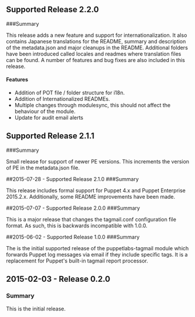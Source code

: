 ## Supported Release 2.2.0
###Summary

This release adds a new feature and support for internationalization. It also contains Japanese translations for the README, summary and description of the metadata.json and major cleanups in the README. Additional folders have been introduced called locales and readmes where translation files can be found. A number of features and bug fixes are also included in this release.

#### Features
- Addition of POT file / folder structure for i18n.
- Addition of Internationalized READMEs.
- Multiple changes through modulesync, this should not affect the behaviour of the module.
- Update for audit email alerts

## Supported Release 2.1.1
###Summary

Small release for support of newer PE versions. This increments the version of PE in the metadata.json file.

##2015-07-28 - Supported Release 2.1.0
###Summary

This release includes formal support for Puppet 4.x and Puppet Enterprise 2015.2.x. Additionally, some README improvements have been made.

##2015-07-07 - Supported Release 2.0.0
###Summary

This is a major release that changes the tagmail.conf configuration file format. As such, this is backwards incompatible with 1.0.0.

##2015-06-02 - Supported Release 1.0.0
###Summary

The is the initial supported release of the puppetlabs-tagmail module which forwards Puppet log messages via email if they include specific tags. It is a replacement for Puppet's built-in tagmail report processor.

## 2015-02-03 - Release 0.2.0
### Summary

This is the initial release.
